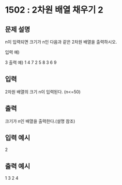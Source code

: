 # 1502 : 2차원 배열 채우기 2
  
## 문제 설명    
n이 입력되면 크기가 n인 다음과 같은 2차원 배열을 출력하시오.

입력 예)

3
출력 예)
1 4 7
2 5 8
3 6 9

## 입력
2차원 배열의 크기 n이 입력된다. (n<=50)

## 출력
크기가 n인 배열을 출력한다.(설명 참조)

## 입력 예시   
2

## 출력 예시
1 3 
2 4 